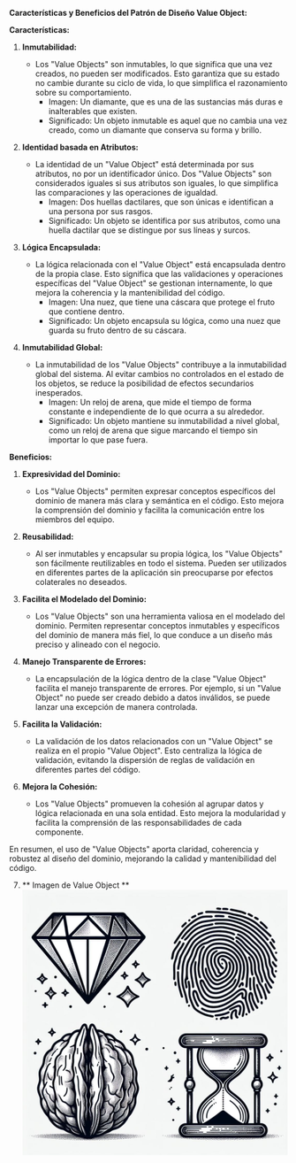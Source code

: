 **Características y Beneficios del Patrón de Diseño Value Object:**

**Características:**

1. **Inmutabilidad:**
   - Los "Value Objects" son inmutables, lo que significa que una vez creados, no pueden ser modificados. Esto garantiza que su estado no cambie durante su ciclo de vida, lo que simplifica el razonamiento sobre su comportamiento.
      - Imagen: Un diamante, que es una de las sustancias más duras e inalterables que existen.
      - Significado: Un objeto inmutable es aquel que no cambia una vez creado, como un diamante que conserva su forma y brillo.

2. **Identidad basada en Atributos:**
   - La identidad de un "Value Object" está determinada por sus atributos, no por un identificador único. Dos "Value Objects" son considerados iguales si sus atributos son iguales, lo que simplifica las comparaciones y las operaciones de igualdad.
      - Imagen: Dos huellas dactilares, que son únicas e identifican a una persona por sus rasgos.
      - Significado: Un objeto se identifica por sus atributos, como una huella dactilar que se distingue por sus líneas y surcos.

3. **Lógica Encapsulada:**
   - La lógica relacionada con el "Value Object" está encapsulada dentro de la propia clase. Esto significa que las validaciones y operaciones específicas del "Value Object" se gestionan internamente, lo que mejora la coherencia y la mantenibilidad del código.
      - Imagen: Una nuez, que tiene una cáscara que protege el fruto que contiene dentro.
      - Significado: Un objeto encapsula su lógica, como una nuez que guarda su fruto dentro de su cáscara.

4. **Inmutabilidad Global:**
   - La inmutabilidad de los "Value Objects" contribuye a la inmutabilidad global del sistema. Al evitar cambios no controlados en el estado de los objetos, se reduce la posibilidad de efectos secundarios inesperados.
      - Imagen: Un reloj de arena, que mide el tiempo de forma constante e independiente de lo que ocurra a su alrededor.
      - Significado: Un objeto mantiene su inmutabilidad a nivel global, como un reloj de arena que sigue marcando el tiempo sin importar lo que pase fuera.

**Beneficios:**

1. **Expresividad del Dominio:**
   - Los "Value Objects" permiten expresar conceptos específicos del dominio de manera más clara y semántica en el código. Esto mejora la comprensión del dominio y facilita la comunicación entre los miembros del equipo.

2. **Reusabilidad:**
   - Al ser inmutables y encapsular su propia lógica, los "Value Objects" son fácilmente reutilizables en todo el sistema. Pueden ser utilizados en diferentes partes de la aplicación sin preocuparse por efectos colaterales no deseados.

3. **Facilita el Modelado del Dominio:**
   - Los "Value Objects" son una herramienta valiosa en el modelado del dominio. Permiten representar conceptos inmutables y específicos del dominio de manera más fiel, lo que conduce a un diseño más preciso y alineado con el negocio.

4. **Manejo Transparente de Errores:**
   - La encapsulación de la lógica dentro de la clase "Value Object" facilita el manejo transparente de errores. Por ejemplo, si un "Value Object" no puede ser creado debido a datos inválidos, se puede lanzar una excepción de manera controlada.

5. **Facilita la Validación:**
   - La validación de los datos relacionados con un "Value Object" se realiza en el propio "Value Object". Esto centraliza la lógica de validación, evitando la dispersión de reglas de validación en diferentes partes del código.

6. **Mejora la Cohesión:**
   - Los "Value Objects" promueven la cohesión al agrupar datos y lógica relacionada en una sola entidad. Esto mejora la modularidad y facilita la comprensión de las responsabilidades de cada componente.

En resumen, el uso de "Value Objects" aporta claridad, coherencia y robustez al diseño del dominio, mejorando la calidad y mantenibilidad del código.

7. ** Imagen de Value Object **
![Patrón de Diseño Value Object](https://raw.githubusercontent.com/HectorOrlando/documentacion/main/src/img/01_value_objects.jpeg)